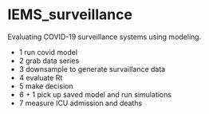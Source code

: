 
# IEMS_surveillance

Evaluating COVID-19 surveillance systems using  modeling.

- 1 run covid model
- 2 grab data series
- 3 downsample to generate survaillance data
- 4 evaluate Rt
- 5 make decision
- 6 + 1 pick up saved model and run simulations
- 7 measure ICU admission and deaths